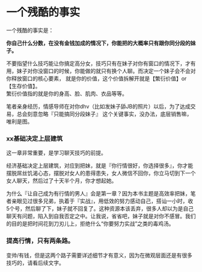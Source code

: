 # 一个残酷的事实



一个残酷的事实是：

**你自己什么分数，在没有金钱加成的情况下，你能把的大概率只有跟你同分段的妹子。**

不要指望什么技巧能让你搞定高分女，技巧只有在妹子对你有窗口的情况下，才有用，妹子对你没窗口的时候，你能做的就只有换个人聊。而决定一个妹子会不会对你释放窗口的核心要素， 就是你的价值，这个价值拆解开就是【繁衍价值】or【生存价值】。\
繁衍价值指的就是你的身高、脸、肌肉、衣品等等。

笔者亲身经历，情感导师在对你dhv（比如发妹子舔JB的照片）以后，为了达成交易，总会刻意忽略『只能搞同分段妹子』 这个关键事实，没办法，底层销售嘛，唯利是图。

### xx基础决定上层建筑

这一章非常重要，是学习聊天技巧的前提。

经济基础决定上层建筑，对应到把妹，就是『你行情很好，你选择很多』，你才能摆脱屌丝饥渴心态，摆脱对女人的患得患失，女人微信不回你，你立马切到下一个女人聊天，然后过了十天半个月，你才想起她。

为什么『让自己成为有行情的男人』会是第一章？因为本书主题是高效率把妹，笔者亲眼见过很多兄弟，执着于『实战』，用低效的努力感动自己，搭讪一小时，收5个号，然后聊了下，妹子就不回复了。这种资源本该丢弃，很多人却以为是自己聊天有问题，陷入到自我否定之中。让我说，省省吧，妹子就是对你不感冒。我们的目的是把时间花到刀刃儿上，拒绝什么“你要努力实战”之类的毒鸡汤。

### 提高行情，只有两条路。

变帅/有钱，但是这两个路子需要详述细节才有意义，因为在微观层面还是有很多技巧的，请看后续文字。
